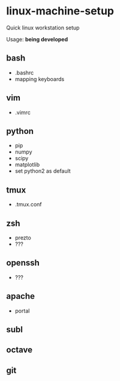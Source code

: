 # linux-machine-setup
Quick linux workstation setup

Usage: **being developed**

## bash
- .bashrc
- mapping keyboards

## vim
- .vimrc

## python
- pip
- numpy
- scipy
- matplotlib
- set python2 as default

## tmux
- .tmux.conf

## zsh
- prezto
- ???

## openssh
- ???

## apache
- portal

## subl

## octave

## git
